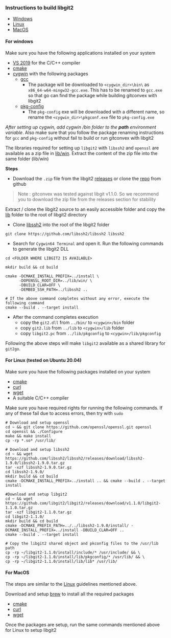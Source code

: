 ### Instructions to build libgit2

- [Windows](#for-windows)
- [Linux](#for-linux-tested-on-ubuntu-2004)
- [MacOS](#for-macos)

#### For windows

Make sure you have the following applications installed on your system

- [VS 2019](https://visualstudio.microsoft.com/vs/features/cplusplus/) for the C/C++ compiler
- [cmake](https://cmake.org/download/)
- [cygwin](https://www.cygwin.com/) with the following packages
    - [gcc](https://cygwin.com/packages/summary/mingw64-x86_64-gcc-core.html)
        - The package will be downloaded to `<cygwin_dir>\bin\` as `x86_64-w64-mingw32-gcc.exe`. This has to be renamed
          to `gcc.exe` so that go can find the package while building gitconvex with libgit2
    - [pkg-config](https://cygwin.com/packages/summary/pkg-config.html)
        - The `pkg-config` exe will be downloaded with a different name, so rename the `<cygwin_dir>\pkgconf.exe` file
          to `pkg-config.exe`

_After setting up cygwin, add cygwin /bin folder to the **path** environment variable_. Also make sure that you follow
the package renaming instructions for `gcc` and `pkg-config` without fail to build or run gitconvex with libgit2

The libraries required for setting up `libgit2` with `libssh2` and `openssl` are available as a zip file
in [lib/win](lib/win). Extract the content of the zip file into the same folder (lib/win)

**Steps**

- Download the `.zip` file from the libgit2 [releases](https://github.com/libgit2/libgit2/releases/tag/v1.1.0) or clone
  the [repo](https://github.com/libgit2/libgit2) from github

> Note : gitconvex was tested against libgit v1.1.0. So we recommend you to download the zip file from the releases section for stability

Extract / clone the libgit2 source to an easily accessible folder and copy the [lib](lib) folder to the root of libgit2
directory

- Clone [libssh2](https://github.com/libssh2/libssh2) into the root of the libgit2 folder

```shell
git clone https://github.com/libssh2/libssh2 libssh2
```

- Search for `Cygwin64 Terminal` and open it. Run the following commands to generate the libgit2 DLL

```shell
cd <FOLDER WHERE LIBGIT2 IS AVAILABLE>

mkdir build && cd build

cmake -DCMAKE_INSTALL_PREFIX=../install \
      -DOPENSSL_ROOT_DIR=../lib/win/ \
      -DBUILD_CLAR=OFF \
      -DEMBED_SSH_PATH=../libssh2 ..

# If the above command completes without any error, execute the following command      
cmake --build . --target install
```

- After the command completes execution
    - copy the `git2.dll` from `../bin/` to `<cygwin>/bin` folder
    - copy `git2.lib` from `../lib` to `<cygwin>/lib` folder
    - copy `libgit2.pc` from `../lib/pkgconfig` to `<cygwin>/lib/pkgconfig`

Following the above steps will make `libgit2` available as a shared library for `git2go`.

#### For Linux (tested on Ubuntu 20.04)

Make sure you have the following packages installed on your system

- [cmake](https://cmake.org/download/)
- [curl](https://curl.se/)
- [wget](https://www.gnu.org/software/wget/)
- A suitable C/C++ compiler

Make sure you have required rights for running the following commands. If any of these fail due to access errors, then
try with `sudo`

```shell
# Download and setup openssl
cd ~ && git clone https://github.com/openssl/openssl.git openssl
cd openssl && ./Configure 
make && make install 
cp -rp *.so* /usr/lib/

# Download and setup libssh2
cd ~ && wget https://github.com/libssh2/libssh2/releases/download/libssh2-1.9.0/libssh2-1.9.0.tar.gz
tar -xzf libssh2-1.9.0.tar.gz 
cd libssh2-1.9.0/ 
mkdir build && cd build
cmake -DCMAKE_INSTALL_PREFIX=../install .. && cmake --build . --target install

#Download and setup libgit2
cd ~ && wget https://github.com/libgit2/libgit2/releases/download/v1.1.0/libgit2-1.1.0.tar.gz
tar -xzf libgit2-1.1.0.tar.gz 
cd libgit2-1.1.0/
mkdir build && cd build 
cmake -DCMAKE_PREFIX_PATH=../../libssh2-1.9.0/install/ -DCMAKE_INSTALL_PREFIX=../install -DBUILD_CLAR=OFF .. 
cmake --build . --target install 

# Copy the libgit2 shared object and pkconfig files to the /usr/lib path
cp -rp ~/libgit2-1.1.0/install/include/* /usr/include/ && \
cp -rp ~/libgit2-1.1.0/install/lib/pkgconfig/* /usr/lib/ && \
cp -rp ~/libgit2-1.1.0/install/lib/lib* /usr/lib/
```

#### For MacOS

The steps are similar to the [Linux](#for-linux-tested-on-ubuntu-2004) guidelines mentioned above.

Download and setup [brew](https://brew.sh/) to install all the required packages

- [cmake](https://formulae.brew.sh/formula/cmake)
- [curl](https://formulae.brew.sh/formula/curl)
- [wget](https://formulae.brew.sh/formula/wget)

Once the packages are setup, run the same commands mentioned above for Linux to setup libgit2 